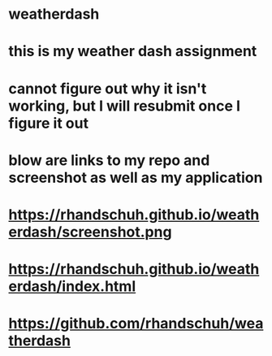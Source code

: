 # weatherdash
# this is my weather dash assignment
# cannot figure out why it isn't working, but I will resubmit once I figure it out
# blow are links to my repo and screenshot as well as my application

# https://rhandschuh.github.io/weatherdash/screenshot.png
# https://rhandschuh.github.io/weatherdash/index.html

# https://github.com/rhandschuh/weatherdash